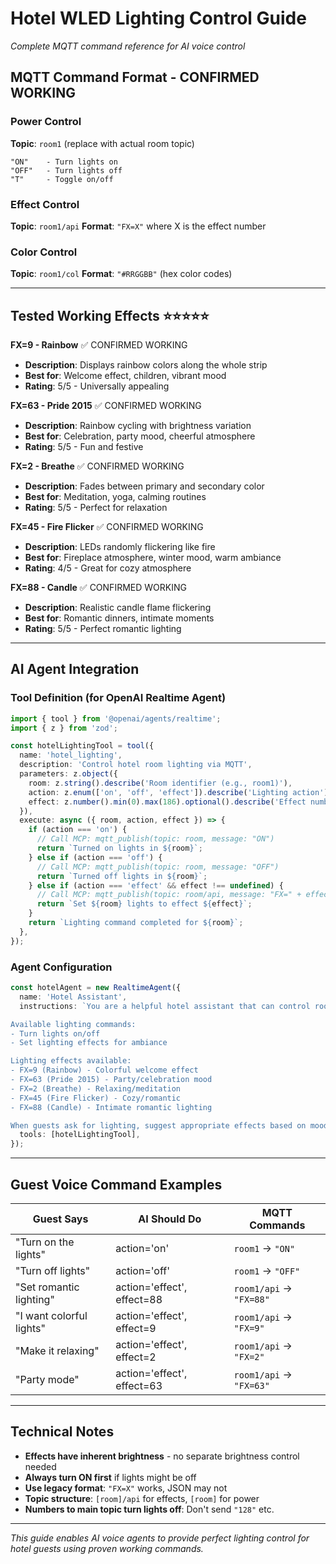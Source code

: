 # Hotel WLED Lighting Control Guide
*Complete MQTT command reference for AI voice control*

## MQTT Command Format - CONFIRMED WORKING

### Power Control
**Topic**: `room1` (replace with actual room topic)
```
"ON"    - Turn lights on
"OFF"   - Turn lights off  
"T"     - Toggle on/off
```

### Effect Control  
**Topic**: `room1/api`
**Format**: `"FX=X"` where X is the effect number

### Color Control
**Topic**: `room1/col` 
**Format**: `"#RRGGBB"` (hex color codes)

---

## Tested Working Effects ⭐⭐⭐⭐⭐

**FX=9 - Rainbow** ✅ CONFIRMED WORKING
- **Description**: Displays rainbow colors along the whole strip
- **Best for**: Welcome effect, children, vibrant mood
- **Rating**: 5/5 - Universally appealing

**FX=63 - Pride 2015** ✅ CONFIRMED WORKING  
- **Description**: Rainbow cycling with brightness variation
- **Best for**: Celebration, party mood, cheerful atmosphere
- **Rating**: 5/5 - Fun and festive

**FX=2 - Breathe** ✅ CONFIRMED WORKING
- **Description**: Fades between primary and secondary color
- **Best for**: Meditation, yoga, calming routines
- **Rating**: 5/5 - Perfect for relaxation

**FX=45 - Fire Flicker** ✅ CONFIRMED WORKING
- **Description**: LEDs randomly flickering like fire
- **Best for**: Fireplace atmosphere, winter mood, warm ambiance
- **Rating**: 4/5 - Great for cozy atmosphere

**FX=88 - Candle** ✅ CONFIRMED WORKING
- **Description**: Realistic candle flame flickering
- **Best for**: Romantic dinners, intimate moments
- **Rating**: 5/5 - Perfect romantic lighting

---

## AI Agent Integration

### Tool Definition (for OpenAI Realtime Agent)
```typescript
import { tool } from '@openai/agents/realtime';
import { z } from 'zod';

const hotelLightingTool = tool({
  name: 'hotel_lighting',
  description: 'Control hotel room lighting via MQTT',
  parameters: z.object({
    room: z.string().describe('Room identifier (e.g., room1)'),
    action: z.enum(['on', 'off', 'effect']).describe('Lighting action'),
    effect: z.number().min(0).max(186).optional().describe('Effect number (0-186)'),
  }),
  execute: async ({ room, action, effect }) => {
    if (action === 'on') {
      // Call MCP: mqtt_publish(topic: room, message: "ON")
      return `Turned on lights in ${room}`;
    } else if (action === 'off') {
      // Call MCP: mqtt_publish(topic: room, message: "OFF")
      return `Turned off lights in ${room}`;
    } else if (action === 'effect' && effect !== undefined) {
      // Call MCP: mqtt_publish(topic: room/api, message: "FX=" + effect)
      return `Set ${room} lights to effect ${effect}`;
    }
    return `Lighting command completed for ${room}`;
  },
});
```

### Agent Configuration
```typescript
const hotelAgent = new RealtimeAgent({
  name: 'Hotel Assistant',
  instructions: `You are a helpful hotel assistant that can control room lighting.

Available lighting commands:
- Turn lights on/off
- Set lighting effects for ambiance

Lighting effects available:
- FX=9 (Rainbow) - Colorful welcome effect
- FX=63 (Pride 2015) - Party/celebration mood  
- FX=2 (Breathe) - Relaxing/meditation
- FX=45 (Fire Flicker) - Cozy/romantic
- FX=88 (Candle) - Intimate romantic lighting

When guests ask for lighting, suggest appropriate effects based on mood.`,
  tools: [hotelLightingTool],
});
```

---

## Guest Voice Command Examples

| Guest Says | AI Should Do | MQTT Commands |
|------------|--------------|---------------|
| "Turn on the lights" | action='on' | `room1` → `"ON"` |
| "Turn off lights" | action='off' | `room1` → `"OFF"` | 
| "Set romantic lighting" | action='effect', effect=88 | `room1/api` → `"FX=88"` |
| "I want colorful lights" | action='effect', effect=9 | `room1/api` → `"FX=9"` |
| "Make it relaxing" | action='effect', effect=2 | `room1/api` → `"FX=2"` |
| "Party mode" | action='effect', effect=63 | `room1/api` → `"FX=63"` |

---

## Technical Notes

- **Effects have inherent brightness** - no separate brightness control needed
- **Always turn ON first** if lights might be off
- **Use legacy format**: `"FX=X"` works, JSON may not
- **Topic structure**: `[room]/api` for effects, `[room]` for power
- **Numbers to main topic turn lights off**: Don't send `"128"` etc.

---

*This guide enables AI voice agents to provide perfect lighting control for hotel guests using proven working commands.*
